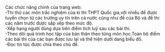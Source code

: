 Các chức năng chính của trang web: <br>
-Thi thử các môn trắc nghiệm của kì thi THPT Quốc gia,với nhiều đề được tuyển chọn từ các trường uy tín trên cả nước cũng như đề của Bộ và đề thi các năm trước được sắp xếp theo mức độ. <br>
-Xếp hạng người dùng dựa trên điểm tích luỹ sau các bài thi. <br>
-Theo dõi quá trình học tập của bản thân theo từng môn học.Toàn bộ điểm các bài thi của các bạn được lưu lại và thể hiện dưới dang biểu đồ. <br>
-Đọc tin tức được chia theo chủ đề.	<br>
